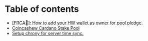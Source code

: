 # Table of contents

* [\[FRCA🍁\]: How to add your HW wallet as owner for pool pledge.](README.md)
* [Coincashew Cardano Stake Pool](https://www.coincashew.com/coins/overview-ada/guide-how-to-build-a-haskell-stakepool-node)
* [Setup chrony for server time sync.](how-to-setup-chrony.md)

